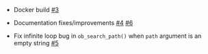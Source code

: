 * Docker build [#3](https://github.com/zeugma-hamper/plasma/pull/3)

* Documentation fixes/improvements
  [#4](https://github.com/zeugma-hamper/plasma/pull/4)
  [#6](https://github.com/zeugma-hamper/plasma/pull/6)

* Fix infinite loop bug in `ob_search_path()` when `path` argument is
  an empty string [#5](https://github.com/zeugma-hamper/plasma/pull/5)
